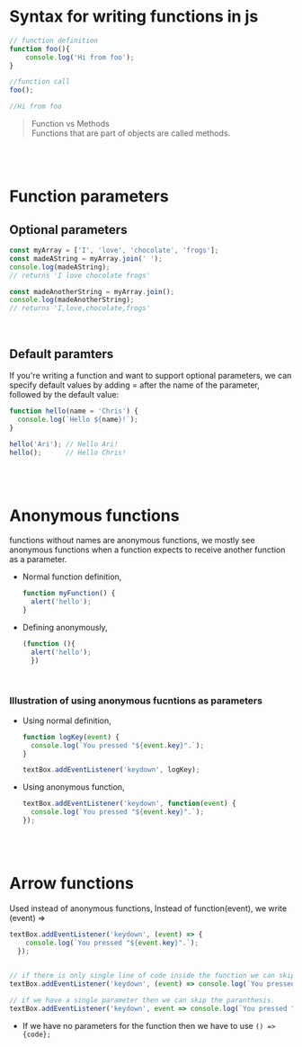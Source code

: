 # Syntax for writing functions in js

```js
// function definition
function foo(){
    console.log('Hi from foo');
}

//function call
foo(); 

//Hi from foo
```

> Function vs Methods <br> Functions that are part of objects are called methods.

<br>
<br>

# Function parameters


## Optional parameters

```js
const myArray = ['I', 'love', 'chocolate', 'frogs'];
const madeAString = myArray.join(' ');
console.log(madeAString);
// returns 'I love chocolate frogs'

const madeAnotherString = myArray.join();
console.log(madeAnotherString);
// returns 'I,love,chocolate,frogs'
```
<br>

## Default paramters

If you're writing a function and want to support optional parameters, we can specify default values by adding = after 
the name of the parameter, followed by the default value:

```js
function hello(name = 'Chris') {
  console.log(`Hello ${name}!`);
}

hello('Ari'); // Hello Ari!
hello();      // Hello Chris!
```

<br>
<br>


# Anonymous functions

functions without names are anonymous functions, we mostly see anonymous functions when a function expects to receive another function as a parameter. 

- Normal function definition,

  ```js
  function myFunction() {
    alert('hello');
  }
  ```
- Defining anonymously,

  ```js
  (function (){
    alert('hello');
    })
  ```
<br>

### Illustration of using anonymous fucntions as parameters

- Using normal definition,

  ```js
  function logKey(event) {
    console.log(`You pressed "${event.key}".`);
  }

  textBox.addEventListener('keydown', logKey);
  ```
- Using anonymous function,

  ```js
  textBox.addEventListener('keydown', function(event) {
    console.log(`You pressed "${event.key}".`);
  });
  ```

<br>
<br>

# Arrow functions

Used instead of anonymous functions, Instead of function(event), we write (event) =>

```js
textBox.addEventListener('keydown', (event) => {
    console.log(`You pressed "${event.key}".`);
  });

  
// if there is only single line of code inside the function we can skip the curly braces.
textBox.addEventListener('keydown', (event) => console.log(`You pressed "${event.key}".`));

// if we have a single parameter then we can skip the paranthesis.
textBox.addEventListener('keydown', event => console.log(`You pressed "${event.key}".`));

```
* If we have no parameters for the function then we have to use `() => {code};`

<br>
<br>






















